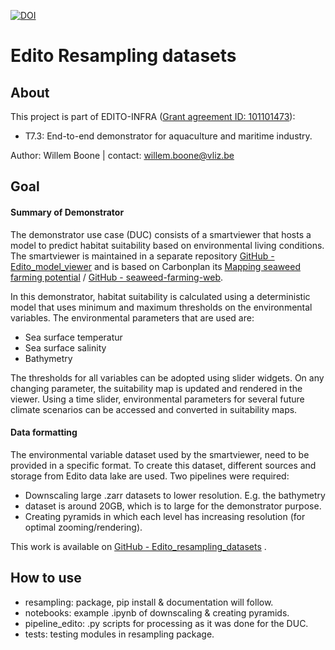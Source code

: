 [![DOI](https://sandbox.zenodo.org/badge/851485026.svg)](https://handle.stage.datacite.org/10.5072/zenodo.109216)

# Edito Resampling datasets

## About
This project is part of EDITO-INFRA 
([Grant agreement ID: 101101473](https://doi.org/10.3030/101101473)):
- T7.3: End-to-end demonstrator for aquaculture and maritime industry.

Author: Willem Boone | contact: [willem.boone@vliz.be](willem.boone@vliz.be)

## Goal
#### Summary of Demonstrator
The demonstrator use case (DUC) consists of a smartviewer that hosts a model to 
predict habitat suitability based on environmental living conditions. The 
smartviewer is maintained in a separate repository 
[GitHub - Edito_model_viewer](https://github.com/willem0boone/Edito_model_viewer)
and is based on Carbonplan its 
[Mapping seaweed farming potential](https://carbonplan.org/research/seaweed-farming)
/
[GitHub - seaweed-farming-web](https://github.com/carbonplan/seaweed-farming-web).

In this demonstrator, habitat suitability is calculated using a deterministic 
model that uses minimum and maximum thresholds on the environmental variables.
 The environmental parameters that are used are: 

- Sea surface temperatur
- Sea surface salinity
- Bathymetry

The thresholds for all variables can be adopted using slider widgets. On any 
changing parameter, the suitability map is updated and rendered in the viewer. 
Using a time slider, environmental parameters for several future climate 
scenarios can be accessed and converted in suitability maps.

#### Data formatting
The environmental variable dataset used by the smartviewer, need to be provided
in a specific format. To create this dataset, different sources and storage 
from Edito data lake are used. Two pipelines were required: 
- Downscaling large .zarr datasets to lower resolution. E.g. the bathymetry 
- dataset is around 20GB, which is to large for the demonstrator purpose.
- Creating pyramids in which each level has increasing resolution (for optimal 
zooming/rendering).

This work is available on
[GitHub - Edito_resampling_datasets](https://github.com/willem0boone/Edito_resampling_datasets)
.

## How to use
- resampling: package, pip install & documentation will follow. 
- notebooks: example .ipynb of downscaling & creating pyramids.
- pipeline_edito: .py scripts for processing as it was done for the DUC.
- tests: testing modules in resampling package. 